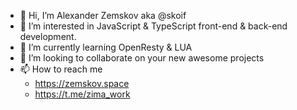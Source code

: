 - 👋 Hi, I’m Alexander Zemskov aka @skoif
- 👀 I’m interested in JavaScript & TypeScript front-end & back-end development.
- 🌱 I’m currently learning OpenResty & LUA
- 💞️ I’m looking to collaborate on your new awesome projects
- 📫 How to reach me
  - https://zemskov.space
  - https://t.me/zima_work

<!---
skoif/skoif is a ✨ special ✨ repository because its `README.md` (this file) appears on your GitHub profile.
You can click the Preview link to take a look at your changes.
--->
